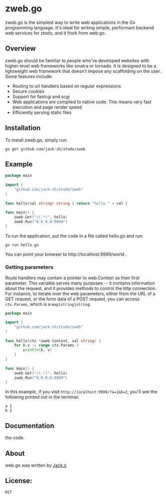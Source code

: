 # zweb.go

zweb.go is the simplest way to write web applications in the Go programming language. It's ideal for writing simple, performant backend web services for ztodo, and it frork from web.go. 

## Overview

zweb.go should be familiar to people who've developed websites with higher-level web frameworks like sinatra or tornado. It is designed to be a lightweight web framework that doesn't impose any scaffolding on the user. Some features include:

* Routing to url handlers based on regular expressions
* Secure cookies
* Support for fastcgi and scgi
* Web applications are compiled to native code. This means very fast execution and page render speed
* Efficiently serving static files

## Installation


To install zweb.go, simply run:

    go get github.com/jack-zh/ztodo/zweb

## Example
```go
package main
    
import (
    "github.com/jack-zh/ztodo/zweb"
)
    
func hello(val string) string { return "hello " + val } 
    
func main() {
    zweb.Get("/(.*)", hello)
    zweb.Run("0.0.0.0:9999")
}
```

To run the application, put the code in a file called hello.go and run:

    go run hello.go
    
You can point your browser to http://localhost:9999/world . 

### Getting parameters

Route handlers may contain a pointer to web.Context as their first parameter. This variable serves many purposes -- it contains information about the request, and it provides methods to control the http connection. For instance, to iterate over the web parameters, either from the URL of a GET request, or the form data of a POST request, you can access `ctx.Params`, which is a `map[string]string`:

```go
package main

import (
    "github.com/jack-zh/ztodo/zweb"
)
    
func hello(ctx *zweb.Context, val string) { 
    for k,v := range ctx.Params {
		println(k, v)
	}
}
    
func main() {
    zweb.Get("/(.*)", hello)
    zweb.Run("0.0.0.0:9999")
}
```

In this example, if you visit `http://localhost:9999/?a=1&b=2`, you'll see the following printed out in the terminal:

    a 1
    b 2

## Documentation

the code.

## About

web.go was written by [Jack.z](http://link-pub.cn). 

## License:
    
    MIT


